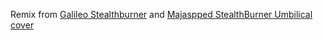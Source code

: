 Remix from
[Galileo Stealthburner](https://github.com/Mamsih/Galileo-stealthBurner/blob/main/Galileo_cable_door-beta1%20v1.stl)
and
[Majaspped StealthBurner Umbilical cover](https://github.com/majarspeed/Misc-Voron/tree/main/StealthBurner%20Umbilical%20cover)
